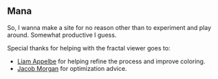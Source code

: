 ## Mana

So, I wanna make a site for no reason other than to experiment and play around. Somewhat productive I guess.

Special thanks for helping with the fractal viewer goes to:
- [Liam Appelbe](https://github.com/liamappelbe) for helping refine the process and improve coloring.
- [Jacob Morgan](https://github.com/buildist) for optimization advice.